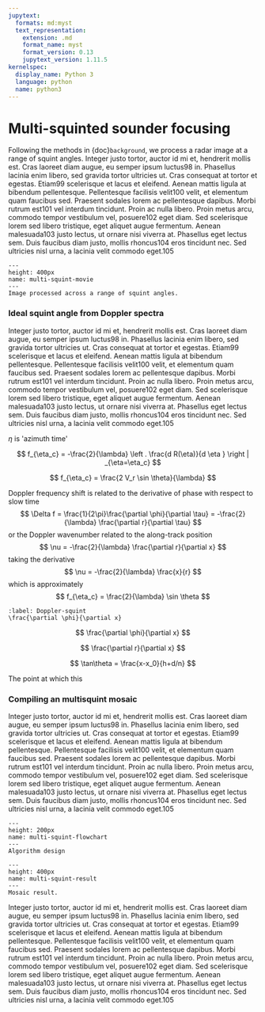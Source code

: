 ```yaml
---
jupytext:
  formats: md:myst
  text_representation:
    extension: .md
    format_name: myst
    format_version: 0.13
    jupytext_version: 1.11.5
kernelspec:
  display_name: Python 3
  language: python
  name: python3
---
```


# Multi-squinted sounder focusing

Following the methods in {doc}`background`, we process a radar image at a range of squint angles.
Integer justo tortor, auctor id mi et, hendrerit mollis est. Cras laoreet diam augue, eu semper ipsum luctus98
in. Phasellus lacinia enim libero, sed gravida tortor ultricies ut. Cras consequat at tortor et egestas. Etiam99
scelerisque et lacus et eleifend. Aenean mattis ligula at bibendum pellentesque. Pellentesque facilisis velit100
velit, et elementum quam faucibus sed. Praesent sodales lorem ac pellentesque dapibus. Morbi rutrum est101
vel interdum tincidunt. Proin ac nulla libero. Proin metus arcu, commodo tempor vestibulum vel, posuere102
eget diam. Sed scelerisque lorem sed libero tristique, eget aliquet augue fermentum. Aenean malesuada103
justo lectus, ut ornare nisi viverra at. Phasellus eget lectus sem. Duis faucibus diam justo, mollis rhoncus104
eros tincidunt nec. Sed ultricies nisl urna, a lacinia velit commodo eget.105

```{figure} ./figures/multisquint-movie.gif
---
height: 400px
name: multi-squint-movie
---
Image processed across a range of squint angles.
```

### Ideal squint angle from Doppler spectra

Integer justo tortor, auctor id mi et, hendrerit mollis est. Cras laoreet diam augue, eu semper ipsum luctus98
in. Phasellus lacinia enim libero, sed gravida tortor ultricies ut. Cras consequat at tortor et egestas. Etiam99
scelerisque et lacus et eleifend. Aenean mattis ligula at bibendum pellentesque. Pellentesque facilisis velit100
velit, et elementum quam faucibus sed. Praesent sodales lorem ac pellentesque dapibus. Morbi rutrum est101
vel interdum tincidunt. Proin ac nulla libero. Proin metus arcu, commodo tempor vestibulum vel, posuere102
eget diam. Sed scelerisque lorem sed libero tristique, eget aliquet augue fermentum. Aenean malesuada103
justo lectus, ut ornare nisi viverra at. Phasellus eget lectus sem. Duis faucibus diam justo, mollis rhoncus104
eros tincidunt nec. Sed ultricies nisl urna, a lacinia velit commodo eget.105

$\eta$ is 'azimuth time' 

$$
f_{\eta_c} = -\frac{2}{\lambda} \left . \frac{d R(\eta)}{d \eta } \right | _{\eta=\eta_c}
$$

$$
f_{\eta_c} = \frac{2 V_r \sin \theta}{\lambda}
$$


Doppler frequency shift is related to the derivative of phase with respect to slow time
$$
\Delta f = \frac{1}{2\pi}\frac{\partial \phi}{\partial \tau} = -\frac{2}{\lambda} \frac{\partial r}{\partial \tau}
$$
or the Doppler wavenumber related to the along-track position
$$
\nu = -\frac{2}{\lambda} \frac{\partial r}{\partial x}
$$
taking the derivative
$$
\nu = -\frac{2}{\lambda} \frac{x}{r}
$$
which is approximately
$$
f_{\eta_c} = \frac{2}{\lambda} \sin \theta
$$


```{math}
:label: Doppler-squint
\frac{\partial \phi}{\partial x}
```

$$
\frac{\partial \phi}{\partial x}
$$

$$
\frac{\partial r}{\partial x}
$$

$$
\tan\theta = \frac{x-x_0}{h+d/n}
$$

The point at which this 

### Compiling an multisquint mosaic

Integer justo tortor, auctor id mi et, hendrerit mollis est. Cras laoreet diam augue, eu semper ipsum luctus98
in. Phasellus lacinia enim libero, sed gravida tortor ultricies ut. Cras consequat at tortor et egestas. Etiam99
scelerisque et lacus et eleifend. Aenean mattis ligula at bibendum pellentesque. Pellentesque facilisis velit100
velit, et elementum quam faucibus sed. Praesent sodales lorem ac pellentesque dapibus. Morbi rutrum est101
vel interdum tincidunt. Proin ac nulla libero. Proin metus arcu, commodo tempor vestibulum vel, posuere102
eget diam. Sed scelerisque lorem sed libero tristique, eget aliquet augue fermentum. Aenean malesuada103
justo lectus, ut ornare nisi viverra at. Phasellus eget lectus sem. Duis faucibus diam justo, mollis rhoncus104
eros tincidunt nec. Sed ultricies nisl urna, a lacinia velit commodo eget.105

```{figure} ./figures/squint-flowchart.png
---
height: 200px
name: multi-squint-flowchart
---
Algorithm design
```

```{figure} ./figures/multisquint-result.png
---
height: 400px
name: multi-squint-result
---
Mosaic result.
```

Integer justo tortor, auctor id mi et, hendrerit mollis est. Cras laoreet diam augue, eu semper ipsum luctus98
in. Phasellus lacinia enim libero, sed gravida tortor ultricies ut. Cras consequat at tortor et egestas. Etiam99
scelerisque et lacus et eleifend. Aenean mattis ligula at bibendum pellentesque. Pellentesque facilisis velit100
velit, et elementum quam faucibus sed. Praesent sodales lorem ac pellentesque dapibus. Morbi rutrum est101
vel interdum tincidunt. Proin ac nulla libero. Proin metus arcu, commodo tempor vestibulum vel, posuere102
eget diam. Sed scelerisque lorem sed libero tristique, eget aliquet augue fermentum. Aenean malesuada103
justo lectus, ut ornare nisi viverra at. Phasellus eget lectus sem. Duis faucibus diam justo, mollis rhoncus104
eros tincidunt nec. Sed ultricies nisl urna, a lacinia velit commodo eget.105